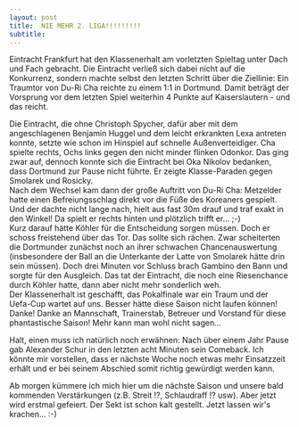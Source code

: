 ```yaml
---
layout: post
title:  NIE MEHR 2. LIGA!!!!!!!!!
subtitle:  
---
```


Eintracht Frankfurt hat den Klassenerhalt am vorletzten Spieltag unter Dach und Fach gebracht. Die Eintracht verließ sich dabei nicht auf die Konkurrenz, sondern machte selbst den letzten Schritt über die Ziellinie: Ein Traumtor von Du-Ri Cha reichte zu einem 1:1 in Dortmund. Damit beträgt der Vorsprung vor dem letzten Spiel weiterhin 4 Punkte auf Kaiserslautern - und das reicht. 

Die Eintracht, die ohne Christoph Spycher, dafür aber mit dem angeschlagenen Benjamin Huggel und dem leicht erkrankten Lexa antreten konnte, setzte wie schon im Hinspiel auf schnelle Außenverteidiger. Cha spielte rechts, Ochs links gegen den nicht minder flinken Odonkor. Das ging zwar auf, dennoch konnte sich die Eintracht bei Oka Nikolov bedanken, dass Dortmund zur Pause nicht führte. Er zeigte Klasse-Paraden gegen Smolarek und Rosicky.  
Nach dem Wechsel kam dann der große Auftritt von Du-Ri Cha: Metzelder hatte einen Befreiungsschlag direkt vor die Füße des Koreaners gespielt. Und der dachte nicht lange nach, hielt aus fast 30m drauf und traf exakt in den Winkel! Da spielt er rechts hinten und plötzlich trifft er... ;-)  
Kurz darauf hätte Köhler für die Entscheidung sorgen müssen. Doch er schoss freistehend über das Tor. Das sollte sich rächen. Zwar scheiterten die Dortmunder zunächst noch an ihrer schwachen Chancenauswertung (insbesondere der Ball an die Unterkante der Latte von Smolarek hätte drin sein müssen). Doch drei Minuten vor Schluss brach Gambino den Bann und sorgte für den Ausgleich. Das tat der Eintracht, die noch eine Riesenchance durch Köhler hatte, dann aber nicht mehr sonderlich weh.  
Der Klassenerhalt ist geschafft, das Pokalfinale war ein Traum und der Uefa-Cup wartet auf uns. Besser hätte diese Saison nicht laufen können! Danke! Danke an Mannschaft, Trainerstab, Betreuer und Vorstand für diese phantastische Saison! Mehr kann man wohl nicht sagen...

Halt, einen muss ich natürlich noch erwähnen: Nach über einem Jahr Pause gab Alexander Schur in den letzten acht Minuten sein Comeback. Ich könnte mir vorstellen, dass er nächste Woche noch etwas mehr Einsatzzeit erhält und er bei seinem Abschied somit richtig gewürdigt werden kann.

Ab morgen kümmere ich mich hier um die nächste Saison und unsere bald kommenden Verstärkungen (z.B. Streit !?, Schlaudraff !? usw). Aber jetzt wird erstmal gefeiert. Der Sekt ist schon kalt gestellt. Jetzt lassen wir's krachen... :-)
